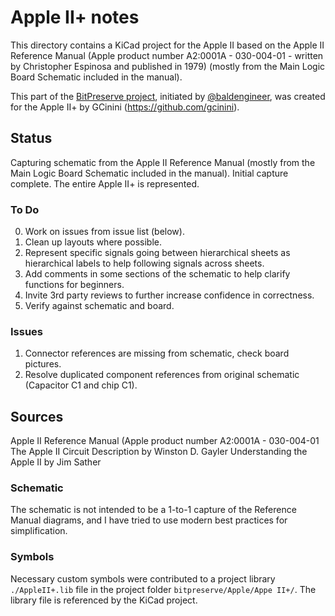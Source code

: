 # Apple II+ notes
This directory contains a KiCad project for the Apple II based on the Apple II Reference Manual (Apple product number A2:0001A - 030-004-01 - written by Christopher Espinosa and published in 1979)
(mostly from the Main Logic Board Schematic included in the manual).

This part of the [BitPreserve project](https://github.com/baldengineer/bit-preserve), initiated by [@baldengineer](https://github.com/baldengineer), was created for the Apple II+ by GCinini (https://github.com/gcinini).

## Status
Capturing schematic from the Apple II Reference Manual (mostly from the Main Logic Board Schematic included in the manual).
Initial capture complete. The entire Apple II+ is represented.


### To Do
 0) Work on issues from issue list (below).
 1) Clean up layouts where possible.
 2) Represent specific signals going between hierarchical sheets as hierarchical labels to help following signals across sheets.
 3) Add comments in some sections of the schematic to help clarify functions for beginners.
 4) Invite 3rd party reviews to further increase confidence in correctness.
 5) Verify against schematic and board.

### Issues
 1) Connector references are missing from schematic, check board pictures.
 2) Resolve duplicated component references from original schematic (Capacitor C1 and chip C1).

## Sources
Apple II Reference Manual (Apple product number A2:0001A - 030-004-01
The Apple II Circuit Description by Winston D. Gayler
Understanding the Apple II by Jim Sather

### Schematic
The schematic is not intended to be a 1-to-1 capture of the Reference Manual diagrams, and I have tried to use modern best practices for simplification.

### Symbols
Necessary custom symbols were contributed to a project library `./AppleII+.lib` file in the project folder `bitpreserve/Apple/Appe II+/`. The library file is referenced by the KiCad project.